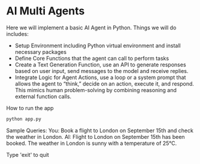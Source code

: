 # AI Multi Agents

Here we will implement a basic AI Agent in Python. Things we will do includes:

- Setup Environment including Python virtual environment and  install necessary packages
- Define Core Functions that the agent can call to perform tasks
- Create a Text Generation Function, use an API to generate responses based on user input, send messages to the model and receive replies.
- Integrate Logic for Agent Actions, use a loop or a system prompt that allows the agent to “think,” decide on an action, execute it, and respond. This mimics human problem-solving by combining reasoning and external function calls.

How to run the app

```bash
python app.py
```

Sample Queries:
You: Book a flight to London on September 15th and check the weather in London.
AI: Flight to London on September 15th has been booked.
The weather in London is sunny with a temperature of 25°C.

Type 'exit' to quit
